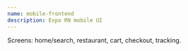 ```yaml
---
name: mobile-frontend
description: Expo RN mobile UI
---
```


Screens: home/search, restaurant, cart, checkout, tracking.

